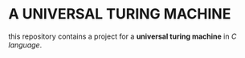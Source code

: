# A UNIVERSAL TURING MACHINE
this repository contains a project for a **universal turing machine** in *C language*.
